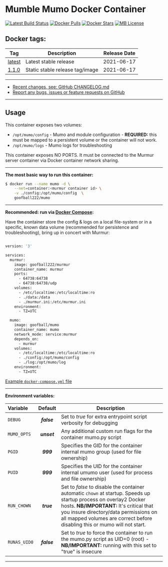 # Mumble Mumo Docker Container

[![Latest Build Status](https://github.com/goofball222/mumo/actions/workflows/build-latest.yml/badge.svg)](https://github.com/goofball222/mumo/actions/workflows/build-latest.yml) [![Docker Pulls](https://img.shields.io/docker/pulls/goofball222/mumo.svg)](https://hub.docker.com/r/goofball222/mumo/) [![Docker Stars](https://img.shields.io/docker/stars/goofball222/mumo.svg)](https://hub.docker.com/r/goofball222/mumo/) [![MB License](https://images.microbadger.com/badges/license/goofball222/mumo.svg)](https://microbadger.com/images/goofball222/mumo)

## Docker tags:
| Tag | Description | Release Date |
| --- | --- | :---: |
| [latest](https://github.com/goofball222/mumo/blob/main/stable/Dockerfile) | Latest stable release | 2021-06-17 |
| [1.1.0](https://github.com/goofball222/mumo/releases/tag/1.1.0) | Static stable release tag/image | 2021-06-17 |

---

* [Recent changes, see: GitHub CHANGELOG.md](https://github.com/goofball222/mumo/blob/main/CHANGELOG.md)
* [Report any bugs, issues or feature requests on GitHub](https://github.com/goofball222/mumo/issues)

---

## Usage

This container exposes two volumes:
* `/opt/mumo/config` - Mumo and module configuration - **REQUIRED:** this must be mapped to a persistent volume or the container will not work.
* `/opt/mumo/logs` - Mumo logs for troubleshooting


This container exposes NO PORTS. It must be connected to the Murmur server container via Docker container network sharing.

---

**The most basic way to run this container:**

```bash
$ docker run --name mumo -d \
    --net=container:<murmur container id> \
    -v ./config:/opt/mumo/config  \
    goofball222/mumo
```  
---

**Recommended: run via [Docker Compose](https://docs.docker.com/compose/):**

Have the container store the config & logs on a local file-system or in a specific, known data volume (recommended for persistence and troubleshooting), bring up in concert with Murmur:

```bash

version: '3'

services:
  murmur:
    image: goofball222/murmur
    container_name: murmur
    ports:
      - 64738:64738
      - 64738:64738/udp
    volumes:
      - /etc/localtime:/etc/localtime:ro
      - ./data:/data
      - ./murmur.ini:/etc/murmur.ini
    environment:
      - TZ=UTC

  mumo:
    image: goofball/mumo
    container_name: mumo
    network_mode: service:murmur
    depends_on:
      - murmur
    volumes:
      - /etc/localtime:/etc/localtime:ro
      - ./config:/opt/mumo/config
      - ./log:/opt/mumo/log
    environment:
      - TZ=UTC

```

[Example `docker-compose.yml` file](https://raw.githubusercontent.com/goofball222/mumo/main/examples/docker-compose.yml)

---

**Environment variables:**

| Variable | Default | Description |
| :--- | :---: | --- |
| `DEBUG` | ***false*** | Set to *true* for extra entrypoint script verbosity for debugging |
| `MUMO_OPTS` | ***unset*** | Any additional custom run flags for the container mumo.py script |
| `PGID` | ***999*** | Specifies the GID for the container internal mumo group (used for file ownership) |
| `PUID` | ***999*** | Specifies the UID for the container internal umumo user (used for process and file ownership) |
| `RUN_CHOWN` | ***true*** | Set to *false* to disable the container automatic `chown` at startup. Speeds up startup process on overlay2 Docker hosts. **NB/IMPORTANT:** It's critical that you insure directory/data permissions on all mapped volumes are correct before disabling this or mumo will not start. |
| `RUNAS_UID0` | ***false*** | Set to *true* to force the container to run the mumo.py script as UID=0 (root) - **NB/IMPORTANT:** running with this set to "true" is insecure |

---

[//]: # (Licensed under the Apache 2.0 license)
[//]: # (Copyright 2018 The Goofball - goofball222@gmail.com)
